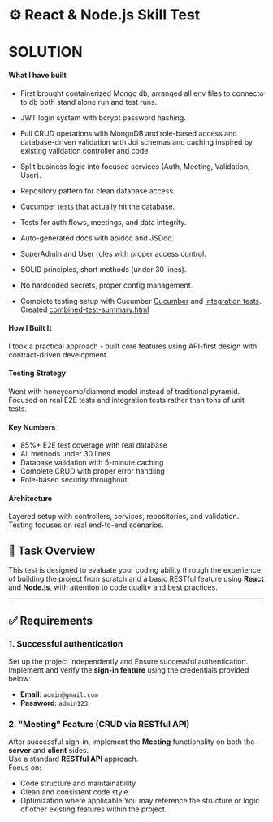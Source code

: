 # ⚙️ React & Node.js Skill Test


# SOLUTION


#### What I have built

- First brought containerized Mongo db, arranged all env files to connecto to db both stand alone run and test runs.

- JWT login system with bcrypt password hashing.

- Full CRUD operations with MongoDB and role-based access and database-driven validation with Joi schemas and caching inspired by existing validation controller and code.

- Split business logic into focused services (Auth, Meeting, Validation, User).

- Repository pattern for clean database access.

- Cucumber tests that actually hit the database.

- Tests for auth flows, meetings, and data integrity.

- Auto-generated docs with apidoc and JSDoc.

- SuperAdmin and User roles with proper access control.

- SOLID principles, short methods (under 30 lines).

- No hardcoded secrets, proper config management.

- Complete testing setup with Cucumber [Cucumber](Server/tests/features) and [integration tests](Server/tests/integration).  Created [combined-test-summary.html](Server/tests/coverage/combined-test-summary.html)

#### How I Built It

I took a practical approach - built core features using  API-first design with contract-driven development.

#### Testing Strategy

Went with honeycomb/diamond model instead of traditional pyramid. Focused on real E2E tests and integration tests rather than tons of unit tests.

#### Key Numbers

- 85%+ E2E test coverage with real database
- All methods under 30 lines
- Database validation with 5-minute caching
- Complete CRUD with proper error handling
- Role-based security throughout

#### Architecture

Layered setup with controllers, services, repositories, and validation. Testing focuses on real end-to-end scenarios. 





## 📌 Task Overview

This test is designed to evaluate your coding ability through the experience of building the project from scratch and a basic RESTful feature using **React** and **Node.js**, with attention to code quality and best practices.

---

## ✅ Requirements

### 1. Successful authentication
Set up the project independently and Ensure successful authentication.\
Implement and verify the **sign-in feature** using the credentials provided below:
  - **Email**: `admin@gmail.com`  
  - **Password**: `admin123`

### 2. "Meeting" Feature (CRUD via RESTful API)
After successful sign-in, implement the **Meeting** functionality on both the **server** and **client** sides.\
Use a standard **RESTful API** approach.\
Focus on:
  - Code structure and maintainability
  - Clean and consistent code style
  - Optimization where applicable
You may reference the structure or logic of other existing features within the project.





